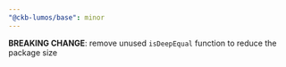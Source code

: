 ```yaml
---
"@ckb-lumos/base": minor
---
```


**BREAKING CHANGE**: remove unused `isDeepEqual` function to reduce the package size
